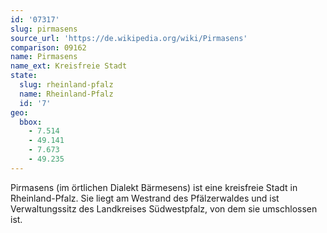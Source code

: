 ```yaml
---
id: '07317'
slug: pirmasens
source_url: 'https://de.wikipedia.org/wiki/Pirmasens'
comparison: 09162
name: Pirmasens
name_ext: Kreisfreie Stadt
state:
  slug: rheinland-pfalz
  name: Rheinland-Pfalz
  id: '7'
geo:
  bbox:
    - 7.514
    - 49.141
    - 7.673
    - 49.235
---
```


Pirmasens (im örtlichen Dialekt Bärmesens) ist eine kreisfreie Stadt in Rheinland-Pfalz. Sie liegt am Westrand des Pfälzerwaldes und ist Verwaltungssitz des Landkreises Südwestpfalz, von dem sie umschlossen ist.
